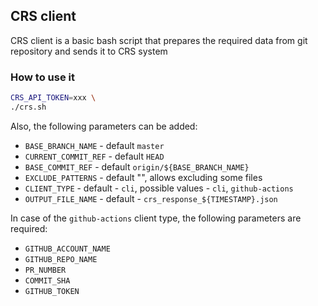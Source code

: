 ## CRS client

CRS client is a basic bash script that prepares the required data from git repository and sends it to CRS system

### How to use it

```bash
CRS_API_TOKEN=xxx \
./crs.sh
```

Also, the following parameters can be added:
- `BASE_BRANCH_NAME` - default `master`
- `CURRENT_COMMIT_REF` - default `HEAD`
- `BASE_COMMIT_REF` - default `origin/${BASE_BRANCH_NAME}`
- `EXCLUDE_PATTERNS` - default "", allows excluding some files
- `CLIENT_TYPE` - default - `cli`, possible values - `cli`, `github-actions`
- `OUTPUT_FILE_NAME` - default - `crs_response_${TIMESTAMP}.json`

In case of the `github-actions` client type, the following parameters are required: 
- `GITHUB_ACCOUNT_NAME`
- `GITHUB_REPO_NAME`
- `PR_NUMBER`
- `COMMIT_SHA`
- `GITHUB_TOKEN`
